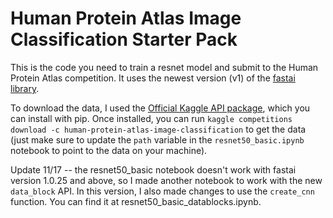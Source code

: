 # Human Protein Atlas Image Classification Starter Pack

This is the code you need to train a resnet model and submit to the Human Protein Atlas competition. 
It uses the newest version (v1) of the [fastai library](https://github.com/fastai/fastai).

To download the data, I used the [Official Kaggle API package](https://github.com/Kaggle/kaggle-api), which you can install with pip. Once installed, you can run `kaggle competitions download -c human-protein-atlas-image-classification` to get the data (just make sure to update the `path` variable in the `resnet50_basic.ipynb` notebook to point to the data on your machine).

Update 11/17 -- the resnet50_basic notebook doesn't work with fastai version 1.0.25 and above, so I made another notebook to work with the new `data_block` API. In this version, I also made changes to use the `create_cnn` function. You can find it at resnet50_basic_datablocks.ipynb. 
